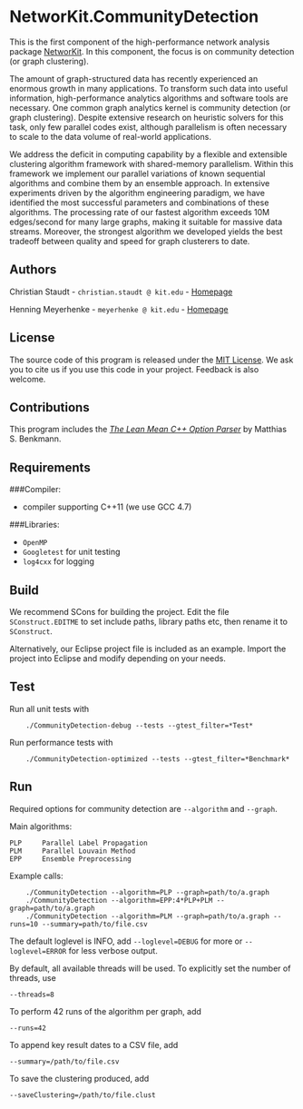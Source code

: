 NetworKit.CommunityDetection
============================

This is the first component of the high-performance network analysis package [NetworKit][networkit]. In this component, the focus is on community detection (or graph clustering). 

 The amount of graph-structured data has recently experienced an enormous growth in many applications. To transform such data into useful information, high-performance analytics algorithms and software tools are necessary. One common graph analytics kernel is community detection (or graph clustering). Despite extensive research on heuristic solvers for this task, only few parallel codes exist, although parallelism is often necessary to scale to the data volume of real-world applications.

We address the deficit in computing capability by a flexible and extensible clustering algorithm framework with shared-memory parallelism. Within this framework we implement our parallel variations of known sequential algorithms and combine them by an ensemble approach. In extensive experiments driven by the algorithm engineering paradigm, we have identified the most successful parameters and combinations of these algorithms. The processing rate of our fastest algorithm exceeds 10M edges/second for many large graphs, making it suitable for massive data streams. Moreover, the strongest algorithm we developed yields the best tradeoff between quality and speed for graph clusterers to date. 

[networkit]: http://parco.iti.kit.edu/software/networkit.shtml 


Authors
-------

Christian Staudt - `christian.staudt @ kit.edu` - [Homepage](http://parco.iti.kit.edu/staudt/)


Henning Meyerhenke - `meyerhenke @ kit.edu` - [Homepage](http://parco.iti.kit.edu/henningm/)


License
-------

The source code of this program is released under the [MIT License][mitlicense].  We ask you to cite us if you use this code in your project. Feedback is also welcome.


Contributions
-------------

This program includes the *[The Lean Mean C++ Option Parser][optparse]* by Matthias S. Benkmann. 

[mitlicense]: http://opensource.org/licenses/MIT
[optparse]: http://optionparser.sourceforge.net/




Requirements
------------

###Compiler: 

- compiler supporting C++11 (we use GCC 4.7)


###Libraries:

- `OpenMP`	
- `Googletest` 	for unit testing
- `log4cxx` 	for logging


Build
-----

We recommend SCons for building the project. Edit the file `SConstruct.EDITME` to set include paths, library paths etc, then rename it to `SConstruct`.

Alternatively, our Eclipse project file is included as an example. Import the project into Eclipse and modify depending on your needs.


Test
----

Run all unit tests with 

		./CommunityDetection-debug --tests --gtest_filter=*Test*

Run performance tests with

		./CommunityDetection-optimized --tests --gtest_filter=*Benchmark*


Run
---

Required options for community detection are `--algorithm` and `--graph`.

Main algorithms:


	PLP		Parallel Label Propagation
	PLM		Parallel Louvain Method
	EPP		Ensemble Preprocessing

Example calls:


		./CommunityDetection --algorithm=PLP --graph=path/to/a.graph
		./CommunityDetection --algorithm=EPP:4*PLP+PLM --graph=path/to/a.graph
		./CommunityDetection --algorithm=PLM --graph=path/to/a.graph --runs=10 --summary=path/to/file.csv


The default loglevel is INFO, add `--loglevel=DEBUG` for more or `--loglevel=ERROR` for less verbose output.

By default, all available threads will be used. To explicitly set the number of threads, use

	--threads=8

To perform 42 runs of the algorithm per graph, add

	--runs=42

To append key result dates to a CSV file, add

	--summary=/path/to/file.csv

To save the clustering produced, add

	--saveClustering=/path/to/file.clust




